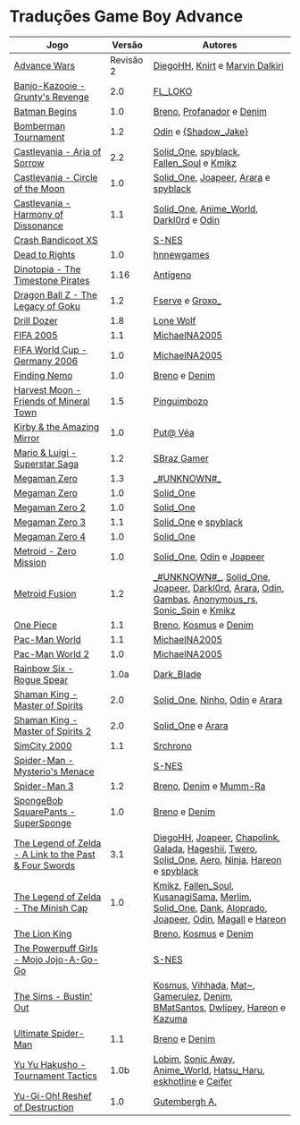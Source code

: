 # Traduções Game Boy Advance

| Jogo | Versão | Autores |
| ----------- | ----------- | ----------- |
| [Advance Wars](advance-wars_diegohh-knirt-marvin-dalkiri/) | Revisão 2 | [DiegoHH](../../autores/diegohh/), [Knirt](../../autores/knirt/) e [Marvin Dalkiri](../../autores/marvin-dalkiri/) |
| [Banjo-Kazooie - Grunty's Revenge](banjo-kazooie-gruntys-revenge_fl_loko/) | 2.0 | [FL\_LOKO](../../autores/fl_loko/) |
| [Batman Begins](batman-begins_breno-profanador-denim/) | 1.0 | [Breno](../../autores/breno/), [Profanador](../../autores/profanador/) e [Denim](../../autores/denim/) |
| [Bomberman Tournament](bomberman-tournament_odin-shadow_jake/) | 1.2 | [Odin](../../autores/odin/) e [\{Shadow\_Jake\}](../../autores/shadow_jake/) |
| [Castlevania - Aria of Sorrow](castlevania-aria-of-sorrow_solid_one-et-al/) | 2.2 | [Solid\_One](../../autores/solid_one/), [spyblack](../../autores/spyblack/), [Fallen\_Soul](../../autores/fallen_soul/) e [Kmikz](../../autores/kmikz/) |
| [Castlevania - Circle of the Moon](castlevania-circle-of-the-moon_solid_one-et-al/) | 1.0 | [Solid\_One](../../autores/solid_one/), [Joapeer](../../autores/joapeer/), [Arara](../../autores/arara/) e [spyblack](../../autores/spyblack/) |
| [Castlevania - Harmony of Dissonance](castlevania-harmony-of-dissonance_solid_one-et-al/) | 1.1 | [Solid\_One](../../autores/solid_one/), [Anime\_World](../../autores/anime_world/), [Darkl0rd](../../autores/darkl0rd/) e [Odin](../../autores/odin/) |
| [Crash Bandicoot XS](crash-bandicoot-xs_s-nes/) |  | [S\-NES](../../autores/s-nes/) |
| [Dead to Rights](dead-to-rights_hnnewgames/) | 1.0 | [hnnewgames](../../autores/hnnewgames/) |
| [Dinotopia - The Timestone Pirates](dinotopia-the-timestone-pirates_antigeno/) | 1.16 | [Antígeno](../../autores/antigeno/) |
| [Dragon Ball Z - The Legacy of Goku](dragon-ball-z-the-legacy-of-goku_fserve-groxo/) | 1.2 | [Fserve](../../autores/fserve/) e [Groxo\_](../../autores/groxo/) |
| [Drill Dozer](drill-dozer_lone-wolf/) | 1.8 | [Lone Wolf](../../autores/lone-wolf/) |
| [FIFA 2005](fifa-2005_michaelna2005/) | 1.1 | [MichaelNA2005](../../autores/michaelna2005/) |
| [FIFA World Cup - Germany 2006](fifa-world-cup-germany-2006_michaelna2005/) | 1.0 | [MichaelNA2005](../../autores/michaelna2005/) |
| [Finding Nemo](finding-nemo_breno-denim/) | 1.0 | [Breno](../../autores/breno/) e [Denim](../../autores/denim/) |
| [Harvest Moon - Friends of Mineral Town](harvest-moon-friends-of-mineral-town_pinguimbozo/) | 1.5 | [Pinguimbozo](../../autores/pinguimbozo/) |
| [Kirby &amp; the Amazing Mirror](kirby-the-amazing-mirror_put-vea/) | 1.0 | [Put@ Véa](../../autores/put-vea/) |
| [Mario &amp; Luigi - Superstar Saga](mario-luigi-superstar-saga_sbraz-gamer/) | 1.2 | [SBraz Gamer](../../autores/sbraz-gamer/) |
| [Megaman Zero](megaman-zero__unknown/) | 1.3 | [\_\#UNKNOWN\#\_](../../autores/unknown/) |
| [Megaman Zero](megaman-zero_solid_one/) | 1.0 | [Solid\_One](../../autores/solid_one/) |
| [Megaman Zero 2](megaman-zero-2_solid_one/) | 1.0 | [Solid\_One](../../autores/solid_one/) |
| [Megaman Zero 3](megaman-zero-3_solid_one-spyblack/) | 1.1 | [Solid\_One](../../autores/solid_one/) e [spyblack](../../autores/spyblack/) |
| [Megaman Zero 4](megaman-zero-4_solid_one/) | 1.0 | [Solid\_One](../../autores/solid_one/) |
| [Metroid - Zero Mission](metroid-zero-mission_solid_one-odin-joapeer/) | 1.0 | [Solid\_One](../../autores/solid_one/), [Odin](../../autores/odin/) e [Joapeer](../../autores/joapeer/) |
| [Metroid Fusion](metroid-fusion__unknown_-et-al/) | 1.2 | [\_\#UNKNOWN\#\_](../../autores/unknown/), [Solid\_One](../../autores/solid_one/), [Joapeer](../../autores/joapeer/), [Darkl0rd](../../autores/darkl0rd/), [Arara](../../autores/arara/), [Odin](../../autores/odin/), [Gambas](../../autores/gambas/), [Anonymous\_rs](../../autores/anonymous_rs/), [Sonic\_Spin](../../autores/sonic_spin/) e [Kmikz](../../autores/kmikz/) |
| [One Piece](one-piece_breno-kosmus-denim/) | 1.1 | [Breno](../../autores/breno/), [Kosmus](../../autores/kosmus/) e [Denim](../../autores/denim/) |
| [Pac-Man World](pac-man-world_michaelna2005/) | 1.1 | [MichaelNA2005](../../autores/michaelna2005/) |
| [Pac-Man World 2](pac-man-world-2_michaelna2005/) | 1.0 | [MichaelNA2005](../../autores/michaelna2005/) |
| [Rainbow Six - Rogue Spear](rainbow-six-rogue-spear_dark_blade/) | 1.0a | [Dark\_Blade](../../autores/dark_blade/) |
| [Shaman King - Master of Spirits](shaman-king-master-of-spirits_solid_one-et-al/) | 2.0 | [Solid\_One](../../autores/solid_one/), [Ninho](../../autores/ninho/), [Odin](../../autores/odin/) e [Arara](../../autores/arara/) |
| [Shaman King - Master of Spirits 2](shaman-king-master-of-spirits-2_solid_one-arara/) | 2.0 | [Solid\_One](../../autores/solid_one/) e [Arara](../../autores/arara/) |
| [SimCity 2000](simcity-2000_srchrono/) | 1.1 | [Srchrono](../../autores/srchrono/) |
| [Spider-Man - Mysterio's Menace](spider-man-mysterios-menace_s-nes/) |  | [S\-NES](../../autores/s-nes/) |
| [Spider-Man 3](spider-man-3_breno-denim-mumm-ra/) | 1.2 | [Breno](../../autores/breno/), [Denim](../../autores/denim/) e [Mumm\-Ra](../../autores/mumm-ra/) |
| [SpongeBob SquarePants - SuperSponge](spongebob-squarepants-supersponge_breno-denim/) | 1.0 | [Breno](../../autores/breno/) e [Denim](../../autores/denim/) |
| [The Legend of Zelda - A Link to the Past &amp; Four Swords](the-legend-of-zelda-a-link-to-the-past-four-swords_diegohh-et-al/) | 3.1 | [DiegoHH](../../autores/diegohh/), [Joapeer](../../autores/joapeer/), [Chapolink](../../autores/chapolink/), [Galada](../../autores/galada/), [Hageshii](../../autores/hageshii/), [Twero](../../autores/twero/), [Solid\_One](../../autores/solid_one/), [Aero](../../autores/aero/), [Ninja](../../autores/ninja/), [Hareon](../../autores/hareon/) e [spyblack](../../autores/spyblack/) |
| [The Legend of Zelda - The Minish Cap](the-legend-of-zelda-the-minish-cap_kmikz-et-al/) | 1.0 | [Kmikz](../../autores/kmikz/), [Fallen\_Soul](../../autores/fallen_soul/), [KusanagiSama](../../autores/kusanagisama/), [Merlim](../../autores/merlim/), [Solid\_One](../../autores/solid_one/), [Dank](../../autores/dank/), [Aloprado](../../autores/aloprado/), [Joapeer](../../autores/joapeer/), [Odin](../../autores/odin/), [Magall](../../autores/magall/) e [Hareon](../../autores/hareon/) |
| [The Lion King](the-lion-king_breno-kosmus-denim/) |  | [Breno](../../autores/breno/), [Kosmus](../../autores/kosmus/) e [Denim](../../autores/denim/) |
| [The Powerpuff Girls - Mojo Jojo-A-Go-Go](the-powerpuff-girls-mojo-jojo-a-go-go_s-nes/) |  | [S\-NES](../../autores/s-nes/) |
| [The Sims - Bustin' Out](the-sims-bustin-out_kosmus-et-al/) |  | [Kosmus](../../autores/kosmus/), [Vihhada](../../autores/vihhada/), [Mat~](../../autores/mat/), [Gamerulez](../../autores/gamerulez/), [Denim](../../autores/denim/), [BMatSantos](../../autores/bmatsantos/), [Dwlipey](../../autores/dwlipey/), [Hareon](../../autores/hareon/) e [Kazuma](../../autores/kazuma/) |
| [Ultimate Spider-Man](ultimate-spider-man_breno-denim/) | 1.1 | [Breno](../../autores/breno/) e [Denim](../../autores/denim/) |
| [Yu Yu Hakusho - Tournament Tactics](yu-yu-hakusho-tournament-tactics_lobim-et-al/) | 1.0b | [Lobim](../../autores/lobim/), [Sonic Away](../../autores/sonic-away/), [Anime\_World](../../autores/anime_world/), [Hatsu\_Haru](../../autores/hatsu_haru/), [eskhotline](../../autores/eskhotline/) e [Ceifer](../../autores/ceifer/) |
| [Yu-Gi-Oh! Reshef of Destruction](yu-gi-oh-reshef-of-destruction_gutembergh-a/) | 1.0 | [Gutembergh A\.](../../autores/gutembergh-a/) |